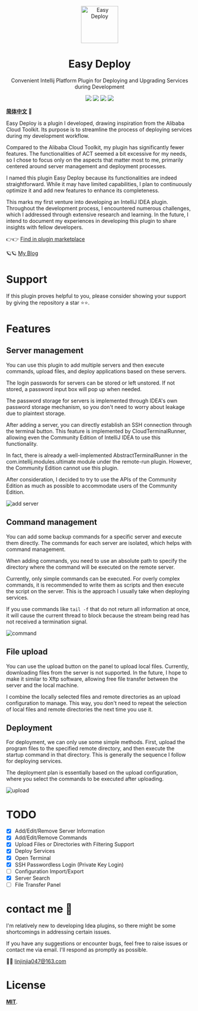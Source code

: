<p align="center"><img src="docs/media/small-logo.svg" alt="Easy Deploy" width="100" height="100"></p>

<h1 align="center">Easy Deploy</h1>

<p align="center">Convenient Intellij Platform Plugin for Deploying and Upgrading Services during Development</p>

<div align="center">
    <a href="#"><img src="https://badge.fury.io/gh/lin2j%2Feasy-deploy.svg"></a>
    <a href="#"><img src = "https://img.shields.io/github/license/lin2j/easy-deploy" ></a>
    <a href="https://www.lin2j.tech"><img src="https://img.shields.io/badge/author-lin2j-brightgreen"></a>
    <a href="#"><img src="https://img.shields.io/badge/idea-193.5662%2B-yellow"></a>
</div>

[**简体中文**](README_zh_CN.md) 🐼

Easy Deploy is a plugin I developed, drawing inspiration from the Alibaba Cloud Toolkit. Its purpose is to streamline 
the process of deploying services during my development workflow.

Compared to the Alibaba Cloud Toolkit, my plugin has significantly fewer features. The functionalities of ACT seemed a 
bit excessive for my needs, so I chose to focus only on the aspects that matter most to me, primarily centered around 
server management and deployment processes.

I named this plugin Easy Deploy because its functionalities are indeed straightforward. While it may have limited 
capabilities, I plan to continuously optimize it and add new features to enhance its completeness.

This marks my first venture into developing an IntelliJ IDEA plugin. Throughout the development process, I encountered 
numerous challenges, which I addressed through extensive research and learning. In the future, I intend to document my 
experiences in developing this plugin to share insights with fellow developers.

👉👉 [Find in plugin marketplace](https://plugins.jetbrains.com/plugin/19432-easy-deploy)

🪐🪐 [My Blog](https://www.lin2j.tech)

# Support

If this plugin proves helpful to you, please consider showing your support by giving the repository a star ⭐️⭐️.

# Features

## Server management

You can use this plugin to add multiple servers and then execute commands, upload files, and deploy applications based 
on these servers.

The login passwords for servers can be stored or left unstored. If not stored, a password input box will pop up when 
needed.

The password storage for servers is implemented through IDEA's own password storage mechanism, so you don't need to 
worry about leakage due to plaintext storage.

After adding a server, you can directly establish an SSH connection through the terminal button. This feature is 
implemented by CloudTerminalRunner, allowing even the Community Edition of IntelliJ IDEA to use this functionality.

In fact, there is already a well-implemented AbstractTerminalRunner in the com.intellij.modules.ultimate module under 
the remote-run plugin. However, the Community Edition cannot use this plugin.

After consideration, I decided to try to use the APIs of the Community Edition as much as possible to accommodate users 
of the Community Edition.

<img src="docs/media/Add-Server.gif" alt="add server">

## Command management

You can add some backup commands for a specific server and execute them directly. The commands for each server are 
isolated, which helps with command management.

When adding commands, you need to use an absolute path to specify the directory where the command will be executed on 
the remote server.

Currently, only simple commands can be executed. For overly complex commands, it is recommended to write them as scripts
and then execute the script on the server. This is the approach I usually take when deploying services.

If you use commands like `tail -f` that do not return all information at once, it will cause the current thread to block
because the stream being read has not received a termination signal.

<img src="docs/media/Command.gif" alt="command">

## File upload

You can use the upload button on the panel to upload local files. Currently, downloading files from the server is not 
supported. In the future, I hope to make it similar to Xftp software, allowing free file transfer between the server 
and the local machine.

I combine the locally selected files and remote directories as an upload configuration to manage. This way, you don't 
need to repeat the selection of local files and remote directories the next time you use it.

## Deployment

For deployment, we can only use some simple methods. First, upload the program files to the specified remote directory, 
and then execute the startup command in that directory. This is generally the sequence I follow for deploying services.

The deployment plan is essentially based on the upload configuration, where you select the commands to be executed after
uploading.

<img src="docs/media/Upload.gif" alt="upload">

# TODO

- [x] Add/Edit/Remove Server Information
- [x] Add/Edit/Remove Commands
- [x] Upload Files or Directories with Filtering Support
- [x] Deploy Services
- [x] Open Terminal
- [x] SSH Passwordless Login (Private Key Login)
- [ ] Configuration Import/Export
- [x] Server Search
- [ ] File Transfer Panel
 
# contact me 🐾

I'm relatively new to developing Idea plugins, so there might be some shortcomings in addressing certain issues.

If you have any suggestions or encounter bugs, feel free to raise issues or contact me via email. I'll respond as 
promptly as possible.

📮📮 linjinjia047@163.com

# License

[**MIT**](LICENSE).
